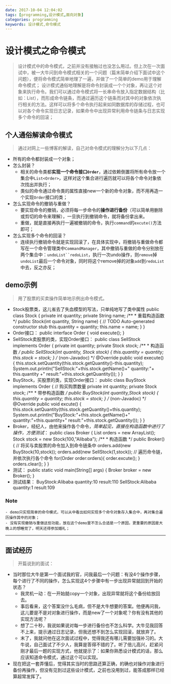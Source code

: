 ```yaml
---
date: 2017-10-04 12:04:02
tags: [programming,设计模式,面向对象]
categories: programming
keywords: 设计模式,命令模式
---
```


# 设计模式之命令模式

> 设计模式中的命令模式，之前并没有接触过也没怎么用过。但上次在一次面试中，被一大牛问到命令模式相关的一个问题（篇末简单介绍下面试中这个问题），便将命令模式简单地理了一遍，并做了一个简单的demo用于理解命令模式；
> 设计模式通俗地理解是将命令封装成一个个对象，再让这个对象来执行命令。我们可以通过命令模式将一长串命令放入指定数据结构（比如：List），而形成命令链条，而通过遍历这个链条而对其中的对象依次执行相关的方法。这样可以将多个命令执行起来如同数据库的存储过程，也可以对各个命令实现日志记录，如果命令中出现异常利用命令链条与日志实现多个命令的回滚；

<!--more-->

## 个人通俗解读命令模式

> 通过对网上一些博客的解读，自己对命令模式的理解分为以下几点：

- 所有的命令都封装成一个对象；
- 怎么封装？
    - 相关的命令类都**实现一个命令接口`Order`**，通过依赖倒置将所有命令放一个集合中`List<Order>`，这样对这个集合进行遍历就可以将各个命令对象依次找出并执行；
    - 类似的命令通过命令类的属性直接new一个新的命令对象，而不用再造一个实现`Order`接口的类；
- 怎么实现命令的撤销与重做？
    - 要实现命令的撤销，必须将每一步命令的**操作进行备份**（可以简单用删除或剪切的命令来理解），一旦执行到撤销命令，就将备份拿出来。
    - 重做，就是直接再执行一遍被撤销的命令，执行`command`的`excute()`方法即可；
- 怎么实现多个命令的回滚？
    - 连续执行撤销命令就是实现回滚了，在具体实现中，将撤销与重做命令都写在一个命令管理类中`CommandManager`，其中撤销与重做的命令分别放在两个集合中：`undoList``redoList`，执行一次undo操作，则`remove`掉`undoList`最后一个命令对象，同时将这个remove掉的对象`add`到`redoList`中去，反之亦反；

## demo示例

> 用了股票的买卖操作简单地示例出命令模式。

- Stock股票类，这儿省去了失血模型的写法，只单纯地写了类中属性
		public class Stock {
			private int quantity;
			private String name;
			/**
			 * 重载构造函数
			 */
			public Stock(int quantity, String name) {
				// TODO Auto-generated constructor stub
				this.quantity = quantity;
				this.name = name;
			}
		}
- Order接口：
		public interface Order {
			void execute();
		}
- SellStock卖股票的类，实现Order接口：
		public class SellStock implements Order {
			private int quantity;
			private Stock stock;
			/**
			 * 构造函数
			 */
			public SellStock(int quantity, Stock stock) {
				this.quantity = quantity;
				this.stock = stock;
			}
			/* (non-Javadoc)
			 */
			@Override
			public void execute() {
				this.stock.setQuantity(this.stock.getQuantity()-this.quantity);
				System.out.println("SellStock:"+this.stock.getName()+"  quantity:"+ this.quantity +"  result:"+this.stock.getQuantity());
			}
		}
- BuyStock，买股票的类，实现Order接口：
		public class BuyStock implements Order {
		//	购买购票数量
			private int quantity;
			private Stock stock;
			/**
			 * 带参构造函数
			 */
			public BuyStock(int quantity,Stock stock) {
				this.quantity = quantity;
				this.stock = stock;
			}
			/* (non-Javadoc)
			 */
			@Override
			public void excute() {
				this.stock.setQuantity(this.stock.getQuantity()+this.quantity);
				System.out.println("BuyStock:"+this.stock.getName()+"  quantity:"+this.quantity+"  result:"+this.stock.getQuantity());
			}
		}
- Broker，经纪人，由他来操作各个命令，*简单起见，直接在构造函数中进行了操作，方便测试*：
		public class Broker {
			List<Order> orders = new ArrayList<Order>();
			Stock stock = new Stock(100,"Alibaba");
			/**
			 * 构造函数
			 */
			public Broker() {
		//		将买与卖股票的命令加入到命令链条中
				orders.add(new BuyStock(10,stock));
				orders.add(new SellStock(1,stock));
		//		遍历命令链，并依次执行各个命令
				for(Order order:orders){
					order.excute();
				}
				orders.clear();
			}
		}
- 测试：
		public static void main(String[] args) {
			Broker broker = new Broker();
		}
- 测试结果：
		BuyStock:Alibaba  quantity:10  result:110
		SellStock:Alibaba  quantity:1  result:109

### Note

	- demo只实现简单的命令模式，可以从中看出如何实现多个命令对象存入集合中，再对集合遍历操作其中的对象；
	- 没有实现撤销与重做这些功能，放在这个demo里不怎么合适是一个原因，更重要的原因是大晚上的想睡觉了，明天还得参加婚礼；

----------

## 面试经历

> 开篇说到的面试：

- 当时那位大牛是第一个面试我的官，问我最后一个问题：有没4个操作步骤，每个进行了不同的操作，怎么实现这4个步骤中有一步出现异常就回到开始的状态？
    - 我灵机一动：在一开始就copy一个对象，出现异常就将这个备份给放回去。
    - 事后看来，这个答案没什么毛病，但不是大牛想要的答案。他便再问我，这儿要是不是对对象进行操作，而是new了一个对象呢？你有没有其他的实现方法呢？
    - 想了二十秒，我说如果说对每一步进行备份也不怎么科学。大牛见我回答不上来，提示通过日志记录，但我还想不到怎么实现回滚，就放弃了。
    - 末了，我就问他在这次面试过程中，觉得我还有哪儿需要加强补习的。大牛说，自己面试了不少人，我算是答得不错的了。听了倍儿高兴，赶紧问刚才最后一题的实现方式，他就提示了：如果你熟悉设计模式的话，那么应该知道命令模式，通过这个可以实现。
- 现在把这一套弄懂后，觉得其实当时的思路还算正确，的确也对操作对象进行备份再操作，但没有见到过这些设计模式，之前也没用到过，能答成那样已经算超常发挥了。
